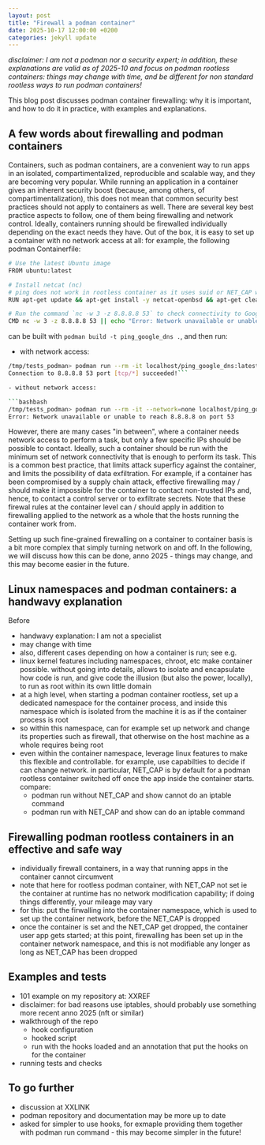```yaml
---
layout: post
title: "Firewall a podman container"
date: 2025-10-17 12:00:00 +0200
categories: jekyll update
---
```


*disclaimer: I am not a podman nor a security expert; in addition, these explanations are valid as of 2025-10 and focus on podman rootless containers: things may change with time, and be different for non standard rootless ways to run podman containers!*

This blog post discusses podman container firewalling: why it is important, and how to do it in practice, with examples and explanations.

## A few words about firewalling and podman containers

Containers, such as podman containers, are a convenient way to run apps in an isolated, compartimentalized, reproducible and scalable way, and they are becoming very popular. While running an application in a container gives an inherent security boost (because, among others, of compartimentalization), this does not mean that common security best practices should not apply to containers as well. There are several key best practice aspects to follow, one of them being firewalling and network control. Ideally, containers running should be firewalled individually depending on the exact needs they have. Out of the box, it is easy to set up a container with no network access at all: for example, the following podman Containerfile:

```bash
# Use the latest Ubuntu image
FROM ubuntu:latest

# Install netcat (nc)
# ping does not work in rootless container as it uses suid or NET_CAP which are not allowed
RUN apt-get update && apt-get install -y netcat-openbsd && apt-get clean

# Run the command `nc -w 3 -z 8.8.8.8 53` to check connectivity to Google's DNS server
CMD nc -w 3 -z 8.8.8.8 53 || echo "Error: Network unavailable or unable to reach 8.8.8.8 on port 53"
```

can be built with `podman build -t ping_google_dns .`, and then run:

- with network access:

```bash
/tmp/tests_podman> podman run --rm -it localhost/ping_google_dns:latest
Connection to 8.8.8.8 53 port [tcp/*] succeeded!```

- without network access:

```bashbash
/tmp/tests_podman> podman run --rm -it --network=none localhost/ping_google_dns:latest
Error: Network unavailable or unable to reach 8.8.8.8 on port 53
```

However, there are many cases "in between", where a container needs network access to perform a task, but only a few specific IPs should be possible to contact. Ideally, such a container should be run with the minimum set of network connectivity that is enough to perform its task. This is a common best practice, that limits attack superficy against the container, and limits the possibility of data exfiltration. For example, if a container has been compromised by a supply chain attack, effective firewalling may / should make it impossible for the container to contact non-trusted IPs and, hence, to contact a control server or to exfiltrate secrets. Note that these firewal rules at the container level can / should apply in addition to firewalling applied to the network as a whole that the hosts running the container work from.

Setting up such fine-grained firewalling on a container to container basis is a bit more complex that simply turning network on and off. In the following, we will discuss how this can be done, anno 2025 - things may change, and this may become easier in the future.

## Linux namespaces and podman containers: a handwavy explanation

Before

- handwavy explanation: I am not a specialist
- may change with time
- also, different cases depending on how a container is run; see e.g.
- linux kernel features including namespaces, chroot, etc make container possible. without going into details, allows to isolate and encapsulate how code is run, and give code the illusion (but also the power, locally), to run as root within its own little domain
- at a high level, when starting a podman container rootless, set up a dedicated namespace for the container process, and inside this namespace which is isolated from the machine it is as if the container process is root
- so within this namespace, can for example set up network and change its properties such as firewall, that otherwise on the host machine as a whole requires being root
- even within the container namespace, leverage linux features to make this flexible and controllable. for example, use capabilties to decide if can change network. in particular, NET_CAP is by default for a podman rootless container switched off once the app inside the container starts. compare:
  - podman run without NET_CAP and show cannot do an iptable command
  - podman run with NET_CAP and show can do an iptable command

## Firewalling podman rootless containers in an effective and safe way

- individually firewall containers, in a way that running apps in the container cannot circumvent
- note that here for rootless podman container, with NET_CAP not set ie the container at runtime has no network modification capability; if doing things differently, your mileage may vary
- for this: put the firwalling into the container namespace, which is used to set up the container network, before the NET_CAP is dropped
- once the container is set and the NET_CAP get dropped, the container user app gets started; at this point, firewalling has been set up in the container network namespace, and this is not modifiable any longer as long as NET_CAP has been dropped

## Examples and tests

- 101 example on my repository at: XXREF
- disclaimer: for bad reasons use iptables, should probably use something more recent anno 2025 (nft or similar)
- walkthrough of the repo
  - hook configuration
  - hooked script
  - run with the hooks loaded and an annotation that put the hooks on for the container
- running tests and checks

## To go further

- discussion at XXLINK
- podman repository and documentation may be more up to date
- asked for simpler to use hooks, for exmaple providing them together with podman run command - this may become simpler in the future!
